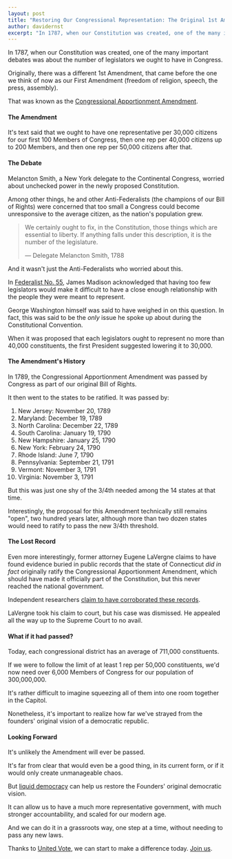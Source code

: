 ```yaml
---
layout: post
title: "Restoring Our Congressional Representation: The Original 1st Amendment"
author: davidernst
excerpt: "In 1787, when our Constitution was created, one of the many important debates was about the number of legislators we ought to have in Congress. Originally, there was a different 1st Amendment, that came before the one we think of now as our First Amendment."
---
```


In 1787, when our Constitution was created, one of the many important debates was about the number of legislators we ought to have in Congress.

Originally, there was a different 1st Amendment, that came before the one we think of now as our First Amendment (freedom of religion, speech, the press, assembly).

That was known as the [Congressional Apportionment Amendment](https://en.wikipedia.org/wiki/Congressional_Apportionment_Amendment).

#### The Amendment

It's text said that we ought to have one representative per 30,000 citizens for our first 100 Members of Congress, then one rep per 40,000 citizens up to 200 Members, and then one rep per 50,000 citizens after that.

#### The Debate

Melancton Smith, a New York delegate to the Continental Congress, worried about unchecked power in the newly proposed Constitution.

Among other things, he and other Anti-Federalists (the champions of our Bill of Rights) were concerned that too small a Congress could become unresponsive to the average citizen, as the nation's population grew.

> We certainly ought to fix, in the Constitution, those things which are essential to liberty. If anything falls under this description, it is the number of the legislature.
>
> — Delegate Melancton Smith, 1788

And it wasn't just the Anti-Federalists who worried about this.

In [Federalist No. 55](http://www.constitution.org/fed/federa55.htm), James Madison acknowledged that having too few legislators would make it difficult to have a close enough relationship with the people they were meant to represent.

George Washington himself was said to have weighed in on this question. In fact, this was said to be the *only* issue he spoke up about during the Constitutional Convention.

When it was proposed that each legislators ought to represent no more than 40,000 constituents, the first President suggested lowering it to 30,000.

#### The Amendment's History

In 1789, the Congressional Apportionment Amendment was passed by Congress as part of our original Bill of Rights.

It then went to the states to be ratified. It was passed by:

1. New Jersey: November 20, 1789
2. Maryland: December 19, 1789
3. North Carolina: December 22, 1789
4. South Carolina: January 19, 1790
5. New Hampshire: January 25, 1790
6. New York: February 24, 1790
7. Rhode Island: June 7, 1790
8. Pennsylvania: September 21, 1791
9. Vermont: November 3, 1791
10. Virginia: November 3, 1791

But this was just one shy of the 3/4th needed among the 14 states at that time.

Interestingly, the proposal for this Amendment technically still remains "open", two hundred years later, although more than two dozen states would need to ratify to pass the new 3/4th threshold.

#### The Lost Record

Even more interestingly, former attorney Eugene LaVergne claims to have found evidence buried in public records that the state of Connecticut *did in fact* originally ratify the Congressional Apportionment Amendment, which should have made it officially part of the Constitution, but this never reached the national government.

Independent researchers [claim to have corroborated these records](http://www.theblaze.com/contributions/did-this-new-jersey-lawyer-discover-a-lost-constitutional-amendment).

LaVergne took his claim to court, but his case was dismissed. He appealed all the way up to the Supreme Court to no avail.

#### What if it had passed?

Today, each congressional district has an average of 711,000 constituents.

If we were to follow the limit of at least 1 rep per 50,000 constituents, we'd now need over 6,000 Members of Congress for our population of 300,000,000.

It's rather difficult to imagine squeezing all of them into one room together in the Capitol.

Nonetheless, it's important to realize how far we've strayed from the founders' original vision of a democratic republic.

#### Looking Forward

It's unlikely the Amendment will ever be passed.

It's far from clear that would even be a good thing, in its current form, or if it would only create unmanageable chaos.

But [liquid democracy](/2016/09/21/what-is-liquid-democracy/) can help us restore the Founders' original democratic vision.

It can allow us to have a much more representative government, with much stronger accountability, and scaled for our modern age.

And we can do it in a grassroots way, one step at a time, without needing to pass any new laws.

Thanks to [United Vote](/2017/11/06/announcing-united-vote/), we can start to make a difference today. [Join us](https://united.vote/join).

